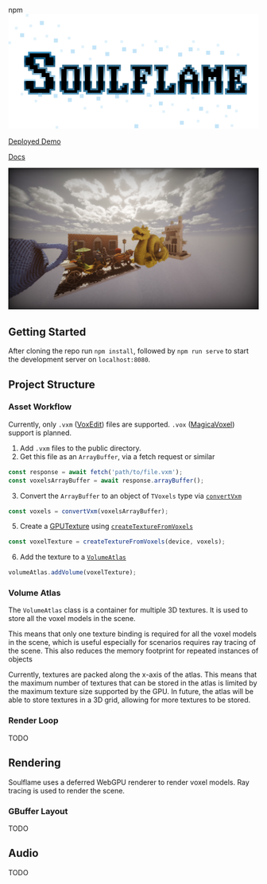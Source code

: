 npm![Image](logo.png)

[Deployed Demo](https://dj24.github.io/soulflame-webgpu/)

[Docs](https://dj24.github.io/soulflame-webgpu/docs/)

![Image](test-scene.png)

## Getting Started

After cloning the repo run `npm install`, followed by `npm run serve` to start the development server on `localhost:8080`.

## Project Structure

### Asset Workflow
Currently, only `.vxm` ([VoxEdit](https://www.sandbox.game/en/create/vox-edit/)) files are supported. `.vox` ([MagicaVoxel](https://ephtracy.github.io/)) support is planned.

1. Add `.vxm` files to the public directory.
2. Get this file as an `ArrayBuffer`, via a fetch request or similar 
```typescript
const response = await fetch('path/to/file.vxm');
const voxelsArrayBuffer = await response.arrayBuffer();
```
3. Convert the `ArrayBuffer` to an object of `TVoxels` type via [`convertVxm`](src/convert-vxm.ts)
```typescript
const voxels = convertVxm(voxelsArrayBuffer);
```
5. Create a [GPUTexture](https://developer.mozilla.org/en-US/docs/Web/API/GPUTexture) using [`createTextureFromVoxels`](src/create-texture-from-voxels.ts)
```typescript
const voxelTexture = createTextureFromVoxels(device, voxels);
```
6. Add the texture to a [`VolumeAtlas`](src/volume-atlas.ts) 
```typescript
volumeAtlas.addVolume(voxelTexture);
```

### Volume Atlas
The `VolumeAtlas` class is a container for multiple 3D textures. It is used to store all the voxel models in the scene.

This means that only one texture binding is required for all the voxel models in the scene, which is useful especially for scenarios requires ray tracing of the scene. This also reduces the memory footprint for repeated instances of objects

Currently, textures are packed along the x-axis of the atlas. This means that the maximum number of textures that can be stored in the atlas is limited by the maximum texture size supported by the GPU.
In future, the atlas will be able to store textures in a 3D grid, allowing for more textures to be stored.
### Render Loop
TODO

## Rendering
Soulflame uses a deferred WebGPU renderer to render voxel models. Ray tracing is used to render the scene.

### GBuffer Layout
TODO

## Audio
TODO